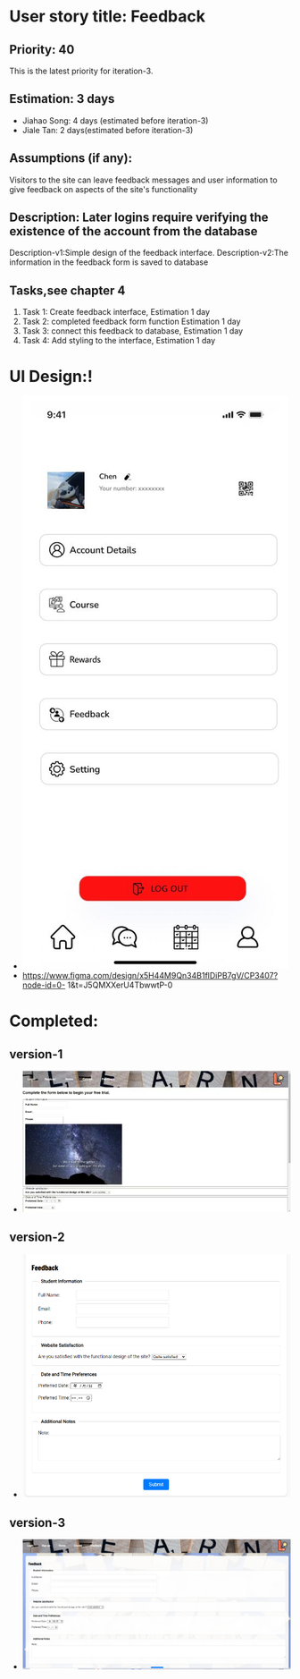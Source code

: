 # User story title: Feedback
## Priority: 40
This is the latest priority for iteration-3.

## Estimation: 3 days
* Jiahao Song: 4 days (estimated before iteration-3)
* Jiale Tan: 2 days(estimated before iteration-3)

## Assumptions (if any):
Visitors to the site can leave feedback messages and user information to give feedback on aspects of the site's functionality


## Description: Later logins require verifying the existence of the account from the database
Description-v1:Simple design of the feedback interface.
Description-v2:The information in the feedback form is saved to database


## Tasks,see chapter 4
1. Task 1: Create feedback interface, Estimation 1 day
2. Task 2: completed feedback form function Estimation 1 day
3. Task 3: connect this feedback to database, Estimation 1 day
4. Task 4: Add styling to the interface, Estimation 1 day

# UI Design:!
* ![img_7.png](images/img_24.png)
* https://www.figma.com/design/x5H44M9Qn34B1flDiPB7gV/CP3407?node-id=0- 1&t=J5QMXXerU4TbwwtP-0

# Completed:
## version-1
* ![img_17.png](images/img_17.png)
## version-2
* ![img_8.png](images/img_25.png)
## version-3
* ![img_16.png](images/img_33.png)






